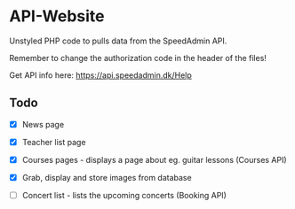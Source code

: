 # API-Website
Unstyled PHP code to pulls data from the SpeedAdmin API.

Remember to change the authorization code in the header of the files!

Get API info here: https://api.speedadmin.dk/Help

## Todo

- [x] News page
- [x] Teacher list page
- [x] Courses pages - displays a page about eg. guitar lessons (Courses API)
- [x] Grab, display and store images from database
- [ ] Concert list - lists the upcoming concerts (Booking API)

